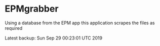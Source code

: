 # EPMgrabber
Using a database from the EPM app this application scrapes the files as required


Latest backup: Sun Sep 29 00:23:01 UTC 2019
